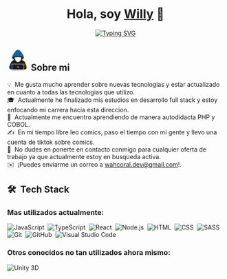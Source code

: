<div align="center">
 <h1 align="center">Hola, soy <a href="https://www.linkedin.com/in/wahc/">Willy</a> 👋</h1>
</div>
<p align="center">
 <a href="https://github.com/SrWilly19"><img src="https://readme-typing-svg.herokuapp.com?font=Fira+Code&size=26&duration=4700&pause=850&color=39F731&center=true&random=false&width=435&lines=Full-Stack+Developer;Front-End+Developer;Back-End+Developer;Games+2D%2F3D+Developer" alt="Typing SVG" /></a>
</p>


## <picture><img src="https://github.com/0xAbdulKhalid/0xAbdulKhalid/raw/main/assets/mdImages/about_me.gif" width = 50px></picture> **Sobre mi**

💡 &nbsp;Me gusta mucho aprender sobre nuevas tecnologias y estar actualizado en cuanto a todas las tecnologias que utilizo.\
🎓 &nbsp;Actualmente he finalizado mis estudios en desarrollo full stack y estoy enfocando mi carrera hacia esta direccion.\
🌱 &nbsp;Actualmente me encuentro aprendiendo de manera autodidacta PHP y COBOL.\
✍️ &nbsp;En mi tiempo libre leo comics, paso el tiempo con mi gente y llevo una cuenta de tiktok sobre comics.\
💬 &nbsp;No dudes en ponerte en contacto conmigo para cualquier oferta de trabajo ya que actualmente estoy en busqueda activa.\
✉️ &nbsp;¡Puedes enviarme un correo a [wahcoral.dev@gmail.com](mailto:wahcoral.dev@gmail.com)!.
<!--📄 &nbsp;Please have a look at my [Résumé](https://www.adityavsingh.com/resume.html) for more details about me. I'm open to feedback and suggestions!-->

## 🛠 &nbsp;Tech Stack
### Mas utilizados actualmente:
![JavaScript](https://img.shields.io/badge/JavaScript-grey?style=for-the-badge&logo=JavaScript)&nbsp;
![TypeScript](https://img.shields.io/badge/typescript-grey?style=for-the-badge&logo=typescript)&nbsp;
![React](https://img.shields.io/badge/React-grey?style=for-the-badge&logo=React)&nbsp;
![Node.js](https://img.shields.io/badge/Node.js-grey?style=for-the-badge&logo=Node.js)&nbsp;
![HTML](https://img.shields.io/badge/HTML-grey?style=for-the-badge&logo=HTML5)&nbsp;
![CSS](https://img.shields.io/badge/CSS-grey?style=for-the-badge&logo=css3&logoColor=blue)&nbsp;
![SASS](https://img.shields.io/badge/SASS-grey?style=for-the-badge&logo=sass)&nbsp;
![Git](https://img.shields.io/badge/git-grey?style=for-the-badge&logo=git)&nbsp;
![GitHub](https://img.shields.io/badge/github-grey?style=for-the-badge&logo=github)&nbsp;
![Visual Studio Code](https://img.shields.io/badge/visual%20studio%20code-grey?style=for-the-badge&logo=visual%20studio%20code&logoColor=blue)&nbsp;
![]()&nbsp;

### Otros conocidos no tan utilizados ahora mismo:
![Unity 3D](https://img.shields.io/badge/Unity-grey?style=for-the-badge&logo=unity)&nbsp;
![]()&nbsp;
![]()&nbsp;
![]()&nbsp;
<!--
**SrWilly19/SrWilly19** is a ✨ _special_ ✨ repository because its `README.md` (this file) appears on your GitHub profile.

Here are some ideas to get you started:

- 🔭 I’m currently working on ...
- 🌱 I’m currently learning ...
- 👯 I’m looking to collaborate on ...
- 🤔 I’m looking for help with ...
- 💬 Ask me about ...
- 📫 How to reach me: ...
- 😄 Pronouns: ...
- ⚡ Fun fact: ...
-->
